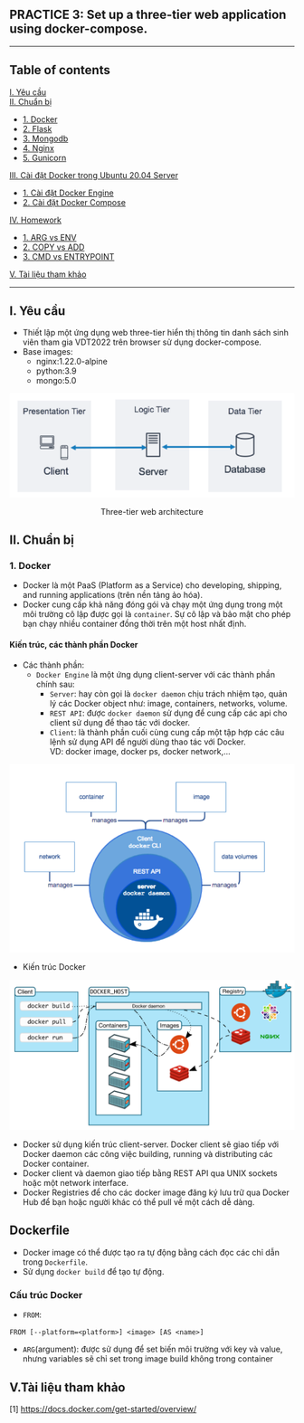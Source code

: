 ## PRACTICE 3: Set up a three-tier web application using docker-compose.   
----    

## Table of contents      

[I. Yêu cầu](#yêucầu)   
[II. Chuẩn bị](#chuanbi)   
- [1. Docker](#docker)   
- [2. Flask](#flask)  
- [3. Mongodb](#mongodb)      
- [4. Nginx](#nginx)  
- [5. Gunicorn](#gunicorn)   

[III. Cài đặt Docker trong Ubuntu 20.04 Server](#installdockertrongubuntu20.04Server)      
- [1. Cài đặt Docker Engine](#caidatdockerengine)     
- [2. Cài đặt Docker Compose](#caidatdockercompose)      

[IV. Homework](#baitap)    
- [1. ARG vs ENV](#argvsenv)    
- [2. COPY vs ADD](#copyvsadd)   
- [3. CMD vs ENTRYPOINT](#cmdvsentrypoint)     

[V. Tài liệu tham khảo](#tailieuthamkhao)     

----     

<a name='yeucau'></a>    

## I. Yêu cầu    
- Thiết lập một ứng dụng web three-tier hiển thị thông tin danh sách sinh viên tham gia VDT2022 trên browser sử dụng docker-compose.    
- Base images:   
   - nginx:1.22.0-alpine   
   - python:3.9  
   - mongo:5.0         

![image](images/Three-tier.png)   

<div align="center"> Three-tier web architecture</i></div>    

<a name='chuanbi'></a>     

## II. Chuẩn bị     

<a name='docker'></a>    
### 1. Docker      
- Docker là một PaaS (Platform as a Service) cho developing, shipping, and running applications (trên nền tảng ảo hóa).              
- Docker cung cấp khả năng đóng gói và chạy một ứng dụng trong một môi trường cô lập được gọi là `container`. Sự cô lập và bảo mật cho phép bạn chạy nhiều container đồng thời trên một host nhất định.                       

#### Kiến trúc, các thành phần Docker   
- Các thành phần:   
    - `Docker Engine` là một ứng dụng client-server với các thành phần chính sau:   
        - `Server`: hay còn gọi là `docker daemon` chịu trách nhiệm tạo, quản lý các Docker object như: image, containers, networks, volume.      
        - `REST API`: được `docker daemon` sử dụng để cung cấp các api cho client sử dụng để thao tác với docker.   
        - `Client`: là thành phần cuối cùng cung cấp một tập hợp các câu lệnh sử dụng API để người dùng thao tác với Docker.   
        VD: docker image, docker ps, docker network,...    

           
![image](images/Components.png)    

- Kiến trúc Docker     

![image](images/ArchitectureDocker.png)    

- Docker sử dụng kiến trúc client-server. Docker client sẽ giao tiếp với Docker daemon các công việc building, running và distributing các Docker container.       
- Docker client và daemon giao tiếp bằng REST API qua UNIX sockets hoặc một network interface.   
- Docker Registries để cho các docker image đăng ký lưu trữ qua Docker Hub để bạn hoặc người khác có thể pull về một cách dễ dàng.          

## Dockerfile   
- Docker image có thể được tạo ra tự động bằng cách đọc các chỉ dẫn trong `Dockerfile`.    
- Sử dụng `docker build` để tạo tự động.    

### Cấu trúc Docker   
- `FROM`:    
```   
FROM [--platform=<platform>] <image> [AS <name>]     
```    

- `ARG`(argument): được sử dụng để set biến môi trường với key và value, nhưng variables sẽ chỉ set trong image build không trong container


<a name='tailieuthamkhao'></a>   

## V.Tài liệu tham khảo    

[1] https://docs.docker.com/get-started/overview/  
